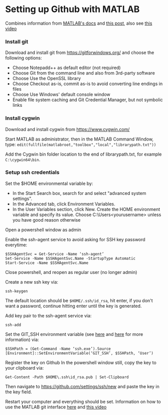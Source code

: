 
# Setting up Github with MATLAB
Combines information from [MATLAB's docs](https://www.mathworks.com/help/matlab/matlab_prog/set-up-git-source-control.html) and [this post](https://medium.com/rkttu/set-up-ssh-key-and-git-integration-in-windows-10-native-way-c9b94952dd2c), also see [this video](https://www.youtube.com/watch?v=jOh-7ImGQZo)

### Install git
Download and install git from https://gitforwindows.org/ and choose the following options:
- Choose Notepadd++ as default editor (not required)
- Choose Git from the command line and also from 3rd-party software
- Choose Use the OpenSSL library
- Choose Checkout as-is, commit as-is to avoid converting line endings in files
- Choose Use Windows' default console window
- Enable file system caching and Git Credential Manager, but not symbolic links

### Install cygwin
Download and install cygwin from https://www.cygwin.com/

Start MATLAB as administrator, then in the MATLAB Command Window, type:
```edit(fullfile(matlabroot,"toolbox","local","librarypath.txt"))```

Add the Cygwin bin folder location to the end of librarypath.txt, for example ```C:\cygwin64\bin```.

### Setup ssh credentials
Set the $HOME environmental variable by:
- In the Start Search box, search for and select "advanced system settings".
- In the Advanced tab, click Environment Variables.
- In the User Variables section, click New. Create the HOME environment variable and specify its value. Choose C:\Users\<yourusername> unless you have good reason otherwise

Open a powershell window as admin

Enable the ssh-agent service to avoid asking for SSH key password everytime:
```
$SSHAgentSvc = Get-Service -Name ‘ssh-agent’
Set-Service -Name $SSHAgentSvc.Name -StartupType Automatic
Start-Service -Name $SSHAgentSvc.Name
```

Close powershell, and reopen as regular user (no longer admin)

Create a new ssh key via:
```
ssh-keygen
```
The default location should be ```$HOME/.ssh/id_rsa```, hit enter, if you don't want a password, continue hitting enter until the key is generated.

Add key pair to the ssh-agent service via:
```
ssh-add
```

Set the GIT_SSH environment variable (see [here](https://stackoverflow.com/questions/19531626/git-on-windows-force-use-of-openssh) and [here](https://stackoverflow.com/questions/2499331/git-with-ssh-on-windows) for more information) via:
```
$SSHPath = (Get-Command -Name ‘ssh.exe’).Source
[Environment]::SetEnvironmentVariable(‘GIT_SSH’, $SSHPath, ‘User’)
```


Register the key on Github
In the powershell window still, copy the key to your clipboard via:
```
Get-Content -Path $HOME\.ssh\id_rsa.pub | Set-Clipboard
```
Then navigate to https://github.com/settings/ssh/new and paste the key in the key field.


Restart your computer and everything should be set. Information on how to use the MATLAB git interface [here](https://www.mathworks.com/help/matlab/source-control.html) and [this video](https://www.youtube.com/watch?v=KkMEwUX0IsI)
